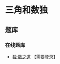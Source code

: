 # 三角和数独

## 题库

### 在线题库

- [独·数之道](http://www.sudokufans.org.cn/lx/game.index.php?type=3jh4) 【需要登录】
